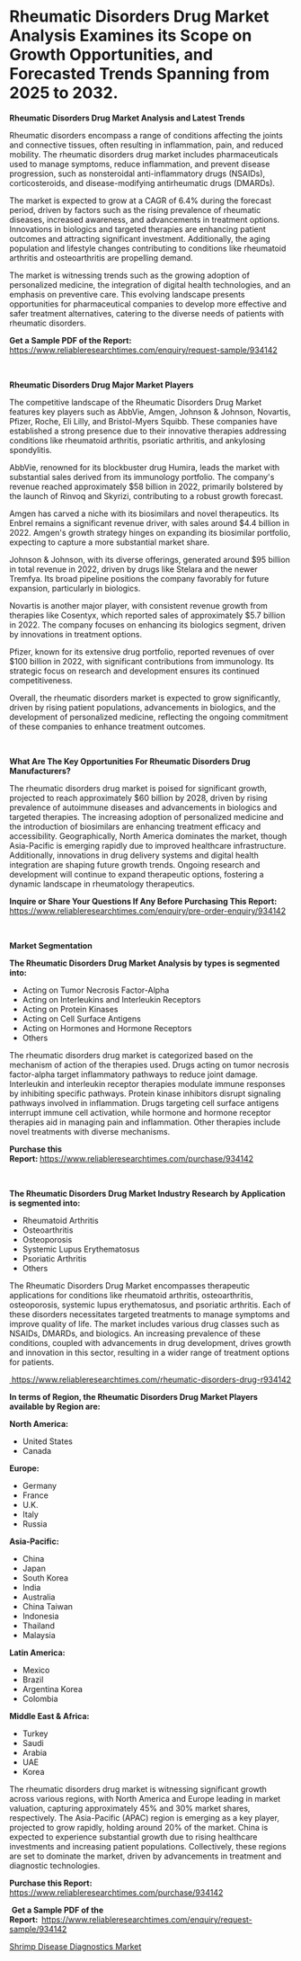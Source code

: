 <p><h1>Rheumatic Disorders Drug Market Analysis Examines its Scope on Growth Opportunities, and Forecasted Trends Spanning from 2025 to 2032.</h1></p><p><strong>Rheumatic Disorders Drug Market Analysis and Latest Trends</strong></p>
<p><p>Rheumatic disorders encompass a range of conditions affecting the joints and connective tissues, often resulting in inflammation, pain, and reduced mobility. The rheumatic disorders drug market includes pharmaceuticals used to manage symptoms, reduce inflammation, and prevent disease progression, such as nonsteroidal anti-inflammatory drugs (NSAIDs), corticosteroids, and disease-modifying antirheumatic drugs (DMARDs).</p><p>The market is expected to grow at a CAGR of 6.4% during the forecast period, driven by factors such as the rising prevalence of rheumatic diseases, increased awareness, and advancements in treatment options. Innovations in biologics and targeted therapies are enhancing patient outcomes and attracting significant investment. Additionally, the aging population and lifestyle changes contributing to conditions like rheumatoid arthritis and osteoarthritis are propelling demand.</p><p>The market is witnessing trends such as the growing adoption of personalized medicine, the integration of digital health technologies, and an emphasis on preventive care. This evolving landscape presents opportunities for pharmaceutical companies to develop more effective and safer treatment alternatives, catering to the diverse needs of patients with rheumatic disorders.</p></p>
<p><strong>Get a Sample PDF of the Report:&nbsp;</strong> <a href="https://www.reliableresearchtimes.com/enquiry/request-sample/934142?utm_campaign=3354&utm_medium=2&utm_source=Github&utm_content=ia&utm_term=07032025&utm_id=rheumatic-disorders-drug">https://www.reliableresearchtimes.com/enquiry/request-sample/934142</a></p>
<p>&nbsp;</p>
<p><strong>Rheumatic Disorders Drug Major Market Players</strong></p>
<p><p>The competitive landscape of the Rheumatic Disorders Drug Market features key players such as AbbVie, Amgen, Johnson & Johnson, Novartis, Pfizer, Roche, Eli Lilly, and Bristol-Myers Squibb. These companies have established a strong presence due to their innovative therapies addressing conditions like rheumatoid arthritis, psoriatic arthritis, and ankylosing spondylitis.</p><p>AbbVie, renowned for its blockbuster drug Humira, leads the market with substantial sales derived from its immunology portfolio. The company's revenue reached approximately $58 billion in 2022, primarily bolstered by the launch of Rinvoq and Skyrizi, contributing to a robust growth forecast.</p><p>Amgen has carved a niche with its biosimilars and novel therapeutics. Its Enbrel remains a significant revenue driver, with sales around $4.4 billion in 2022. Amgen's growth strategy hinges on expanding its biosimilar portfolio, expecting to capture a more substantial market share.</p><p>Johnson & Johnson, with its diverse offerings, generated around $95 billion in total revenue in 2022, driven by drugs like Stelara and the newer Tremfya. Its broad pipeline positions the company favorably for future expansion, particularly in biologics.</p><p>Novartis is another major player, with consistent revenue growth from therapies like Cosentyx, which reported sales of approximately $5.7 billion in 2022. The company focuses on enhancing its biologics segment, driven by innovations in treatment options.</p><p>Pfizer, known for its extensive drug portfolio, reported revenues of over $100 billion in 2022, with significant contributions from immunology. Its strategic focus on research and development ensures its continued competitiveness.</p><p>Overall, the rheumatic disorders market is expected to grow significantly, driven by rising patient populations, advancements in biologics, and the development of personalized medicine, reflecting the ongoing commitment of these companies to enhance treatment outcomes.</p></p>
<p>&nbsp;</p>
<p><strong>What Are The Key Opportunities For Rheumatic Disorders Drug Manufacturers?</strong></p>
<p><p>The rheumatic disorders drug market is poised for significant growth, projected to reach approximately $60 billion by 2028, driven by rising prevalence of autoimmune diseases and advancements in biologics and targeted therapies. The increasing adoption of personalized medicine and the introduction of biosimilars are enhancing treatment efficacy and accessibility. Geographically, North America dominates the market, though Asia-Pacific is emerging rapidly due to improved healthcare infrastructure. Additionally, innovations in drug delivery systems and digital health integration are shaping future growth trends. Ongoing research and development will continue to expand therapeutic options, fostering a dynamic landscape in rheumatology therapeutics.</p></p>
<p><strong>Inquire or Share Your Questions If Any Before Purchasing This Report:</strong> <a href="https://www.reliableresearchtimes.com/enquiry/pre-order-enquiry/934142?utm_campaign=3354&utm_medium=2&utm_source=Github&utm_content=ia&utm_term=07032025&utm_id=rheumatic-disorders-drug">https://www.reliableresearchtimes.com/enquiry/pre-order-enquiry/934142</a></p>
<p>&nbsp;</p>
<p><strong>Market Segmentation</strong></p>
<p><strong>The Rheumatic Disorders Drug Market Analysis by types is segmented into:</strong></p>
<p><ul><li>Acting on Tumor Necrosis Factor-Alpha</li><li>Acting on Interleukins and Interleukin Receptors</li><li>Acting on Protein Kinases</li><li>Acting on Cell Surface Antigens</li><li>Acting on Hormones and Hormone Receptors</li><li>Others</li></ul></p>
<p><p>The rheumatic disorders drug market is categorized based on the mechanism of action of the therapies used. Drugs acting on tumor necrosis factor-alpha target inflammatory pathways to reduce joint damage. Interleukin and interleukin receptor therapies modulate immune responses by inhibiting specific pathways. Protein kinase inhibitors disrupt signaling pathways involved in inflammation. Drugs targeting cell surface antigens interrupt immune cell activation, while hormone and hormone receptor therapies aid in managing pain and inflammation. Other therapies include novel treatments with diverse mechanisms.</p></p>
<p><strong>Purchase this Report:&nbsp;</strong><a href="https://www.reliableresearchtimes.com/purchase/934142?utm_campaign=3354&utm_medium=2&utm_source=Github&utm_content=ia&utm_term=07032025&utm_id=rheumatic-disorders-drug">https://www.reliableresearchtimes.com/purchase/934142</a></p>
<p>&nbsp;</p>
<p><strong>The Rheumatic Disorders Drug Market Industry Research by Application is segmented into:</strong></p>
<p><ul><li>Rheumatoid Arthritis</li><li>Osteoarthritis</li><li>Osteoporosis</li><li>Systemic Lupus Erythematosus</li><li>Psoriatic Arthritis</li><li>Others</li></ul></p>
<p><p>The Rheumatic Disorders Drug Market encompasses therapeutic applications for conditions like rheumatoid arthritis, osteoarthritis, osteoporosis, systemic lupus erythematosus, and psoriatic arthritis. Each of these disorders necessitates targeted treatments to manage symptoms and improve quality of life. The market includes various drug classes such as NSAIDs, DMARDs, and biologics. An increasing prevalence of these conditions, coupled with advancements in drug development, drives growth and innovation in this sector, resulting in a wider range of treatment options for patients.</p></p>
<p><a href="https://www.reliableresearchtimes.com/rheumatic-disorders-drug-r934142?utm_campaign=3354&utm_medium=2&utm_source=Github&utm_content=ia&utm_term=07032025&utm_id=rheumatic-disorders-drug">&nbsp;https://www.reliableresearchtimes.com/rheumatic-disorders-drug-r934142</a></p>
<p><strong>In terms of Region, the Rheumatic Disorders Drug Market Players available by Region are:</strong></p>
<p>
    <p> <strong> North America: </strong>
        <ul>
            <li>United States</li>
            <li>Canada</li>
        </ul>
        </p> 
    <p> <strong> Europe: </strong>
        <ul>
            <li>Germany</li>
            <li>France</li>
            <li>U.K.</li>
            <li>Italy</li>
            <li>Russia</li>
        </ul>
        </p> 
    <p> <strong> Asia-Pacific: </strong>
        <ul>
            <li>China</li>
            <li>Japan</li>
            <li>South Korea</li>
            <li>India</li>
            <li>Australia</li>
            <li>China Taiwan</li>
            <li>Indonesia</li>
            <li>Thailand</li>
            <li>Malaysia</li>
        </ul>
        </p> 
    <p> <strong> Latin America: </strong>
        <ul>
            <li>Mexico</li>
            <li>Brazil</li>
            <li>Argentina Korea</li>
            <li>Colombia</li>
        </ul>
        </p> 
    <p> <strong> Middle East & Africa: </strong>
        <ul>
            <li>Turkey</li>
            <li>Saudi</li>
            <li>Arabia</li>
            <li>UAE</li>
            <li>Korea</li>
        </ul>
    </p>
    </p>
<p><p>The rheumatic disorders drug market is witnessing significant growth across various regions, with North America and Europe leading in market valuation, capturing approximately 45% and 30% market shares, respectively. The Asia-Pacific (APAC) region is emerging as a key player, projected to grow rapidly, holding around 20% of the market. China is expected to experience substantial growth due to rising healthcare investments and increasing patient populations. Collectively, these regions are set to dominate the market, driven by advancements in treatment and diagnostic technologies.</p></p>
<p><strong>Purchase this Report: </strong><a href="https://www.reliableresearchtimes.com/purchase/934142?utm_campaign=3354&utm_medium=2&utm_source=Github&utm_content=ia&utm_term=07032025&utm_id=rheumatic-disorders-drug">https://www.reliableresearchtimes.com/purchase/934142</a></p>
<p>&nbsp;<strong>Get a Sample PDF of the Report:&nbsp;&nbsp;</strong><a href="https://www.reliableresearchtimes.com/enquiry/request-sample/934142?utm_campaign=3354&utm_medium=2&utm_source=Github&utm_content=ia&utm_term=07032025&utm_id=rheumatic-disorders-drug">https://www.reliableresearchtimes.com/enquiry/request-sample/934142</a></p>
<p><strong></strong></p>
<p><p><a href="https://github.com/kimberjam0i/Market-Research-Report-List-1/blob/main/shrimp-disease-diagnostics-market.md?utm_campaign=3354&utm_medium=2&utm_source=Github&utm_content=ia&utm_term=07032025&utm_id=rheumatic-disorders-drug">Shrimp Disease Diagnostics Market</a></p></p>